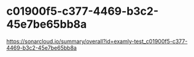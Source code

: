 # c01900f5-c377-4469-b3c2-45e7be65bb8a
https://sonarcloud.io/summary/overall?id=examly-test_c01900f5-c377-4469-b3c2-45e7be65bb8a
